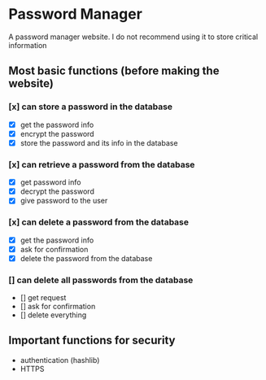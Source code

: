 # Password Manager

A password manager website. I do not recommend using it to store critical information 

## Most basic functions (before making the website)
### [x] can store a password in the database
- [x] get the password info
- [x] encrypt the password
- [x] store the password and its info in the database

### [x] can retrieve a password from the database
- [x] get password info
- [x] decrypt the password
- [x] give password to the user

### [x] can delete a password from the database
- [x] get the password info
- [x] ask for confirmation
- [x] delete the password from the database

### [] can delete all passwords from the database
- [] get request
- [] ask for confirmation
- [] delete everything

## Important functions for security
- authentication (hashlib)
- HTTPS
